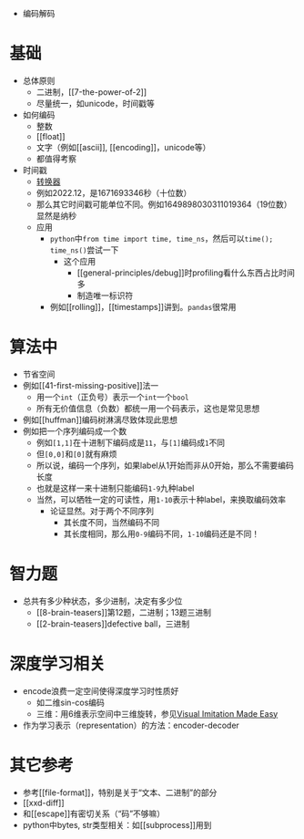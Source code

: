 - 编码解码
# 基础
- 总体原则
  - 二进制，[[7-the-power-of-2]]
  - 尽量统一，如unicode，时间戳等
- 如何编码
  - 整数
  - [[float]]
  - 文字（例如[[ascii]], [[encoding]]，unicode等）
  - 都值得考察
- 时间戳
  - [转换器](https://tool.lu/timestamp/)
  - 例如2022.12，是1671693346秒（十位数）
  - 那么其它时间戳可能单位不同。例如1649898030311019364（19位数）显然是纳秒
  - 应用
    - `python`中`from time import time, time_ns`，然后可以`time(); time_ns()`尝试一下
      - 这个应用
        - [[general-principles/debug]]时profiling看什么东西占比时间多
        - 制造唯一标识符
    - 例如[[rolling]]，[[timestamps]]讲到。`pandas`很常用
# 算法中
- 节省空间
- 例如[[41-first-missing-positive]]法一
  - 用一个`int`（正负号）表示一个`int`一个`bool`
  - 所有无价值信息（负数）都统一用一个码表示，这也是常见思想
- 例如[[huffman]]编码树淋漓尽致体现此思想
- 例如把一个序列编码成一个数
    - 例如`[1,1]`在十进制下编码成是`11`，与`[1]`编码成`1`不同
    - 但`[0,0]`和`[0]`就有麻烦
    - 所以说，编码一个序列，如果label从1开始而非从0开始，那么不需要编码长度
    - 也就是这样一来十进制只能编码`1-9`九种label
    - 当然，可以牺牲一定的可读性，用`1-10`表示十种label，来换取编码效率
      - 论证显然。对于两个不同序列
        - 其长度不同，当然编码不同
        - 其长度相同，那么用`0-9`编码不同，`1-10`编码还是不同！
# 智力题
- 总共有多少种状态，多少进制，决定有多少位
  - [[8-brain-teasers]]第12题，二进制；13题三进制
  - [[2-brain-teasers]]defective ball，三进制
# 深度学习相关
- encode浪费一定空间使得深度学习时性质好
  - 如二维sin-cos编码
  - 三维：用6维表示空间中三维旋转，参见[Visual Imitation Made Easy](https://dhiraj100892.github.io/Visual-Imitation-Made-Easy/resources/paper.pdf)
- 作为学习表示（representation）的方法：encoder-decoder
# 其它参考
- 参考[[file-format]]，特别是关于“文本、二进制”的部分
- [[xxd-diff]]
- 和[[escape]]有密切关系（“码”不够嘛）
- python中bytes, str类型相关：如[[subprocess]]用到